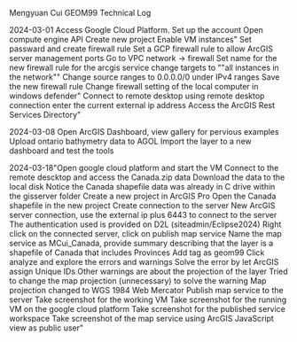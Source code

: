 Mengyuan Cui
GEOM99 Technical Log

2024-03-01
    Access Google Cloud Platform. 
    Set up the account 
    Open compute engine API 
    Create new project
    Enable VM instances"
    Set passward and create firewall rule 
    Set a GCP firewall rule to allow ArcGIS server management ports
    Go to VPC network -> firewall
    Set name for the new firewall rule for the arcgis service
    change targets to ""all instances in the network""
    Change source ranges to 0.0.0.0/0 under IPv4 ranges
    Save the new firewall rule
    Change firewall setting of the local computer in windows defender"
    Connect to remote desktop using remote desktop connection
    enter the current external ip address 
    Access the ArcGIS Rest Services Directory"

2024-03-08
    Open ArcGIS Dashboard, view gallery for pervious examples
    Upload ontario bathymetry data to AGOL 
    Import the layer to a new dashboard and test the tools

2024-03-18"Open google cloud platform and start the VM
    Connect to the remote descktop and access the Canada.zip data
    Download the data to the local disk
    Notice the Canada shapefile data was already in C drive within the gisserver folder
    Create a new project in ArcGIS Pro
    Open the Canada shapefile in the new project
    Create connection to the server 
    New ArcGIS server connection, use the external ip plus 6443 to connect to the server
    The authentication used is provided on D2L (siteadmin/Eclipse2024)
    Right click on the connected server, click on publish map service
    Name the map service as MCui_Canada, provide summary describing that the layer is a shapefile of Canada that includes Provinces 
    Add tag as geom99
    Click analyze and explore the errors and warnings
    Solve the error by let ArcGIS assign Unique IDs 
    Other warnings are about the projection of the layer 
    Tried to change the map projection (unnecessary) to solve the warning 
    Map projection changed to WGS 1984 Web Mercator 
    Publish map service to the server 
    Take screenshot for the working VM
    Take screenshot for the running VM on the google cloud platform
    Take screenshot for the published service workspace
    Take screenshot of the map service using ArcGIS JavaScript view as public user"
